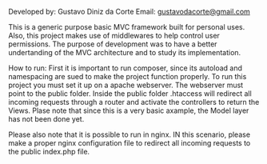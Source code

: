 
Developed by: Gustavo Diniz da Corte
Email: gustavodacorte@gmail.com

This is a generic purpose basic MVC framework built for personal uses. Also, this project makes use of middlewares to help control user permissions.
The purpose of development was to have a better undertanding of the MVC architecture and to study its implementation.

How to run:
First it is important to run composer, since its autoload and namespacing are sued to make the project function properly.
To run this project you must set it up on a apache webserver. The webserver must point to the public folder.
Inside the public folder .htaccess will redirect all incoming requests through a router and activate the controllers to return the Views. 
Plase note that since this is a very basic axample, the Model layer has not been done yet.

Please also note that it is possible to run in nginx. IN this scenario, please make a proper nginx configuration file to redirect all incoming requests to the public index.php file.
